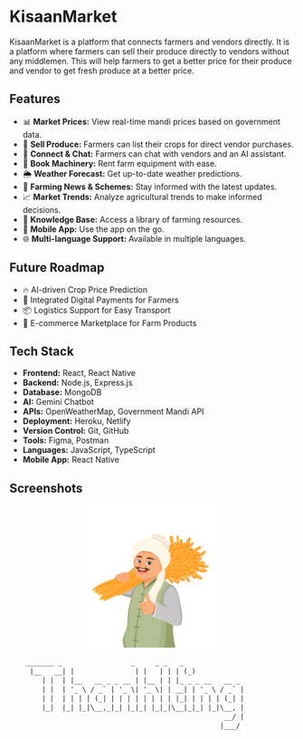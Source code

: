 # KisaanMarket

KisaanMarket is a platform that connects farmers and vendors directly. It is a platform where farmers can sell their produce directly to vendors without any middlemen. This will help farmers to get a better price for their produce and vendor to get fresh produce at a better price.

## Features

- 📊 **Market Prices:** View real-time mandi prices based on government data.
- 🌾 **Sell Produce:** Farmers can list their crops for direct vendor purchases.
- 🔗 **Connect & Chat:** Farmers can chat with vendors and an AI assistant.
- 🚜 **Book Machinery:** Rent farm equipment with ease.
- 🌦 **Weather Forecast:** Get up-to-date weather predictions.
- 📰 **Farming News & Schemes:** Stay informed with the latest updates.
- 📈 **Market Trends:** Analyze agricultural trends to make informed decisions.
- 📜 **Knowledge Base:** Access a library of farming resources.
- 📱 **Mobile App:** Use the app on the go.
- 🌐 **Multi-language Support:** Available in multiple languages.

## Future Roadmap
- 🔥 AI-driven Crop Price Prediction
- 🏦 Integrated Digital Payments for Farmers
- 📦 Logistics Support for Easy Transport
- 🛒 E-commerce Marketplace for Farm Products

## Tech Stack

- **Frontend:** React, React Native
- **Backend:** Node.js, Express.js
- **Database:** MongoDB
- **AI:** Gemini Chatbot
- **APIs:** OpenWeatherMap, Government Mandi API
- **Deployment:** Heroku, Netlify
- **Version Control:** Git, GitHub
- **Tools:** Figma, Postman
- **Languages:** JavaScript, TypeScript
- **Mobile App:** React Native

## Screenshots

<div align="center">
  <img src="assets/images/favicon.png" alt="KisaanMarket" width="50%">
</div>

```
    _______ _                 _     _ _   _             
     |__   __| |               | |   | | | (_)            
        | |  | |__   __ _ _ __ | |__ | | |_ _ _ __   __ _ 
        | |  | '_ \ / _` | '_ \| '_ \| | __| | '_ \ / _` |
        | |  | | | | (_| | | | | | | | | |_| | | | | (_| |
        |_|  |_| |_|\__,_|_| |_|_| |_|_|\__|_|_| |_|\__, |
                                                     __/ |
                                                    |___/
```
